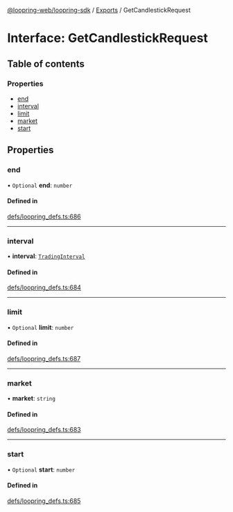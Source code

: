 [@loopring-web/loopring-sdk](../README.md) / [Exports](../modules.md) / GetCandlestickRequest

# Interface: GetCandlestickRequest

## Table of contents

### Properties

- [end](GetCandlestickRequest.md#end)
- [interval](GetCandlestickRequest.md#interval)
- [limit](GetCandlestickRequest.md#limit)
- [market](GetCandlestickRequest.md#market)
- [start](GetCandlestickRequest.md#start)

## Properties

### end

• `Optional` **end**: `number`

#### Defined in

[defs/loopring_defs.ts:686](https://github.com/Loopring/loopring_sdk/blob/c031084/src/defs/loopring_defs.ts#L686)

___

### interval

• **interval**: [`TradingInterval`](../enums/TradingInterval.md)

#### Defined in

[defs/loopring_defs.ts:684](https://github.com/Loopring/loopring_sdk/blob/c031084/src/defs/loopring_defs.ts#L684)

___

### limit

• `Optional` **limit**: `number`

#### Defined in

[defs/loopring_defs.ts:687](https://github.com/Loopring/loopring_sdk/blob/c031084/src/defs/loopring_defs.ts#L687)

___

### market

• **market**: `string`

#### Defined in

[defs/loopring_defs.ts:683](https://github.com/Loopring/loopring_sdk/blob/c031084/src/defs/loopring_defs.ts#L683)

___

### start

• `Optional` **start**: `number`

#### Defined in

[defs/loopring_defs.ts:685](https://github.com/Loopring/loopring_sdk/blob/c031084/src/defs/loopring_defs.ts#L685)
